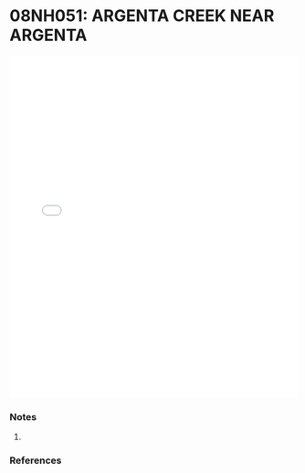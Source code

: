 # 08NH051: ARGENTA CREEK NEAR ARGENTA

<iframe src="/distribution_estimation/_static/stations/08NH051_fdc.html" width="100%" height="600" frameborder="0"></iframe>

### Notes
1. 

### References

